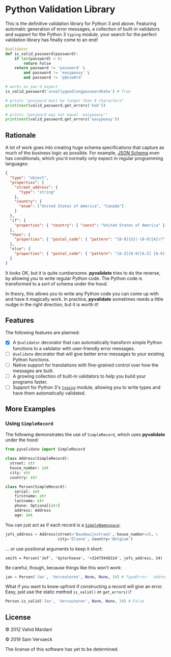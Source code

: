 Python Validation Library
=========================

This is the definitive validation library for Python 3 and above. Featuring
automatic generation of error messages, a collection of built-in validators and
support for the Python 3 `typing` module, your search for the perfect
validation library has finally come to an end!

```py
@validator
def is_valid_password(password):
    if len(password) < 8:
        return False
    return password != 'password' \
        and password != 'easypeasy' \
        and password != 'p@ssw0rd'

# works as you'd expect
is_valid_password('areallygoodlongpasswordhaha') # True

# prints "password must be longer than 8 characters"
print(next(valid_password.get_errors('bob'))

# prints "password may not equal 'easypeasy'"
print(next(valid_password.get_errors('easypeasy'))
```

## Rationale

A lot of work goes into creating huge schema specifications that capture as
much of the business logic as possible. For example, [JSON Schema][1] even has
conditionals, which you'd normally only expect in regular programming languages:

```json
{
  "type": "object",
  "properties": {
    "street_address": {
      "type": "string"
    },
    "country": {
      "enum": ["United States of America", "Canada"]
    }
  },
  "if": {
    "properties": { "country": { "const": "United States of America" } }
  },
  "then": {
    "properties": { "postal_code": { "pattern": "[0-9]{5}(-[0-9]{4})?" } }
  },
  "else": {
    "properties": { "postal_code": { "pattern": "[A-Z][0-9][A-Z] [0-9][A-Z][0-9]" } }
  }
}
```

It looks OK, but it is quite cumbersome. **pyvalidate** tries to do the reverse, by
allowing you to write regular Python code. The Python code is transformed to a
sort of schema under the hood.

In theory, this allows you to write any Python code you can come up with and
have it magically work. In practice, **pyvalidate** sometimes needs a little nudge
in the right direction, but it is worth it!

[1]: https://json-schema.org/specification.html

## Features

The following features are planned:

 - [x] A `@validator` decorator that can automatically transform simple Python
   functions to a validator with user-friendly error messages.
 - [ ] `@validate` decorator that will give better error messages to your
   existing Python functions.
 - [ ] Native support for translations with fine-grained control over how the 
   messages are built.
 - [ ] A growing collection of built-in validators to help you build your
   programs faster.
 - [ ] Support for Python 3's [`typing`][2] module, allowing you to write types 
   and have them automatically validated.

[2]: https://docs.python.org/3/library/typing.html

## More Examples

### Using `SimpleRecord`

The following demonstrates the use of `SimpleRecord`, which uses **pyvalidate**
under the hood:

```py
from pyvalidate import SimpleRecord

class Address(SimpleRecord):
  street: str
  house_number: int
  city: str
  country: str

class Person(SimpleRecord):
    serial: int
    firstname: str
    lastname: str
    phone: Optional[str]
    address: Address
    age: int
```

You can just act as if each record is a [`SimpleNamespace`][2]:

[2]: https://docs.python.org/3/library/types.html#types.SimpleNamespace

```py
jefs_address = Address(street='Boudewijnstraat', house_number=25, \
                       city='Elsene', country='Belgium')
```

... or use positional arguments to keep it short:

```
smith = Person('Jef', 'Uyterhoeve', '+32475948314', jefs_address, 34)
```

Be careful, though, because things like this won't work:

```py
jan = Person('Jan', 'Vercouteren', None, None, 34) # TypeError: 'address' is required
```

What if you want to know upfront if constructing a record will give an error.
Easy, just use the static method `is_valid()` or `get_errors()`!

```py
Person.is_valid('Jan', 'Vercouteren', None, None, 34) # False
```

## License

© 2012 Vahid Mardani

© 2019 Sam Vervaeck

The license of this software has yet to be determined.

